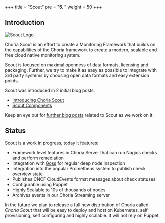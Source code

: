 +++
title = "Scout"
pre = "<b>5. </b>"
weight = 50
+++

## Introduction

![Scout Logo](../ChoriaScout-logo-horizotal-color-25pc.jpg)

Choria Scout is an effort to create a Monitoring Framework that builds on the capabilities of the Choria framework to 
create a modern, scalable and free cloud native monitoring system.

Scout is focused on maximal openness of data formats, licensing and packaging. Further, we try to make it as
easy as possible to integrate with 3rd party systems by choosing open data formats and easy extension points.

Scout was introduced in 2 initial blog posts:

 * [Introducing Choria Scout](https://choria.io/blog/post/2020/07/02/choria_scout/)
 * [Scout Components](https://choria.io/blog/post/2020/07/03/scout_components/)
 
Keep an eye out for [further blog posts](https://choria.io/blog/tags/scout/) related to Scout as we work on it.

## Status

Scout is a work in progress, today it features:

 * Framework level features in Choria Server that can run Nagios checks and perform remediation
 * Integration with [Goss](https://github.com/aelsabbahy/goss) for regular deep node inspection
 * Integration into the popular Prometheus system to publish check overview state
 * Publishes CNCF CloudEvents format messages about check statuses
 * Configurable using Puppet
 * Highly Scalable to 10s of thousands of nodes
 * Archives events in our Choria Streaming server
 
In the future we plan to release a full new distribution of Choria called *Choria Scout* that will be easy to deploy
and host on Kubernetes, self provisioning, self configuring and highly scalable. It will not rely on Puppet.
